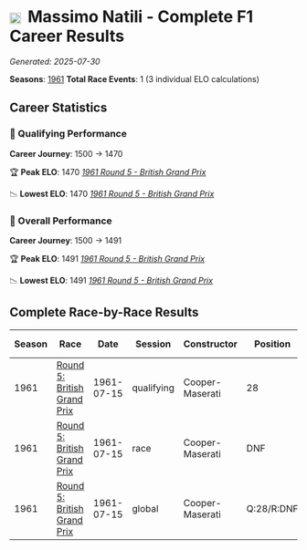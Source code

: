 # <img src="https://upload.wikimedia.org/wikipedia/commons/0/03/Flag_of_Italy.svg" alt="Italy" width="20" height="auto" style="vertical-align: middle; margin-right: 5px;" onerror="this.outerHTML='🇮🇹'; this.style.marginRight='5px';"/> Massimo Natili - Complete F1 Career Results

*Generated: 2025-07-30*

**Seasons**: [1961](../seasons/1961-season-report.md)
**Total Race Events**: 1 (3 individual ELO calculations)

## Career Statistics

### 🏁 Qualifying Performance
**Career Journey**: 1500 → 1470

🏆 **Peak ELO**: 1470
   *[1961 Round 5 - British Grand Prix](../seasons/1961-season-report.md#round-5-british-grand-prix)*

📉 **Lowest ELO**: 1470
   *[1961 Round 5 - British Grand Prix](../seasons/1961-season-report.md#round-5-british-grand-prix)*

### 🌟 Overall Performance
**Career Journey**: 1500 → 1491

🏆 **Peak ELO**: 1491
   *[1961 Round 5 - British Grand Prix](../seasons/1961-season-report.md#round-5-british-grand-prix)*

📉 **Lowest ELO**: 1491
   *[1961 Round 5 - British Grand Prix](../seasons/1961-season-report.md#round-5-british-grand-prix)*


## Complete Race-by-Race Results

| Season | Race | Date | Session | Constructor | Position | Starting ELO | ELO Change | Final ELO | Teammate |
|--------|------|------|---------|-------------|----------|--------------|------------|-----------|----------|
| 1961 | [Round 5: British Grand Prix](../seasons/1961-season-report.md#round-5-british-grand-prix) | 1961-07-15 | qualifying | Cooper-Maserati | 28 | 1500 | -30 | 1470 | <img src="https://upload.wikimedia.org/wikipedia/commons/0/03/Flag_of_Italy.svg" alt="Italy" width="20" height="auto" style="vertical-align: middle; margin-right: 5px;" onerror="this.outerHTML='🇮🇹'; this.style.marginRight='5px';"/> Lorenzo Bandini |
| 1961 | [Round 5: British Grand Prix](../seasons/1961-season-report.md#round-5-british-grand-prix) | 1961-07-15 | race | Cooper-Maserati | DNF | 1500 | N/A | 1500 | <img src="https://upload.wikimedia.org/wikipedia/commons/0/03/Flag_of_Italy.svg" alt="Italy" width="20" height="auto" style="vertical-align: middle; margin-right: 5px;" onerror="this.outerHTML='🇮🇹'; this.style.marginRight='5px';"/> Lorenzo Bandini |
| 1961 | [Round 5: British Grand Prix](../seasons/1961-season-report.md#round-5-british-grand-prix) | 1961-07-15 | global | Cooper-Maserati | Q:28/R:DNF | 1500 | -9 | 1491 | <img src="https://upload.wikimedia.org/wikipedia/commons/0/03/Flag_of_Italy.svg" alt="Italy" width="20" height="auto" style="vertical-align: middle; margin-right: 5px;" onerror="this.outerHTML='🇮🇹'; this.style.marginRight='5px';"/> Lorenzo Bandini |
